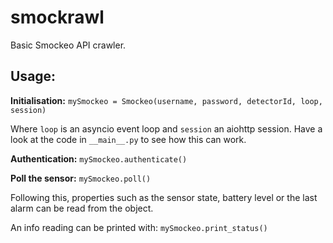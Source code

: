 # smockrawl

Basic Smockeo API crawler.

## Usage:

**Initialisation:**
`mySmockeo = Smockeo(username, password, detectorId, loop, session)`

Where `loop` is an asyncio event loop and `session` an aiohttp session. Have a look at the code in `__main__.py` to
see how this can work. 

**Authentication:**
`mySmockeo.authenticate()`

**Poll the sensor:**
`mySmockeo.poll()`

Following this, properties such as the sensor state, battery level or the last alarm can be read from the object.

An info reading can be printed with:
`mySmockeo.print_status()`



